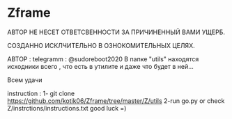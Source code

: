 # Zframe

АВТОР НЕ НЕСЕТ ОТВЕТСВЕННОСТИ ЗА ПРИЧИНЕННЫЙ ВАМИ УЩЕРБ.

СОЗДАННО ИСКЛЧИТЕЛЬНО В ОЗНОКОМИТЕЛЬНЫХ ЦЕЛЯХ.

АВТОР : telegramm : @sudoreboot2020
В папке "utils" находятся исходники всего , что есть в утилите и  даже что будет в ней...

Всем удачи


instruction :
1- git clone 
https://github.com/kotik06/Zframe/tree/master/Z/utils 
2-run go.py
or check Z/instrctions/instructions.txt
good luck =)
